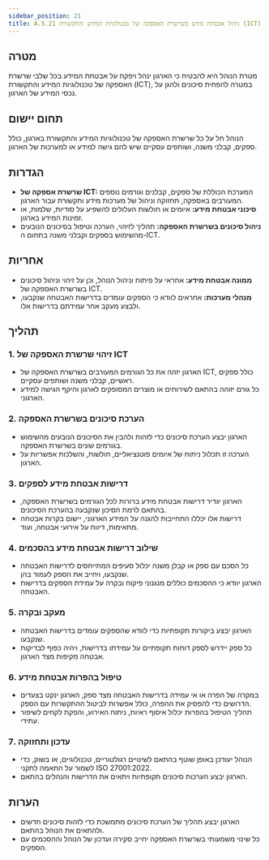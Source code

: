 ```yaml
---
sidebar_position: 21  
title: A.5.21 ניהול אבטחת מידע בשרשרת האספקה של טכנולוגיות המידע והתקשורת (ICT)
---
```


## מטרה
מטרת הנוהל היא להבטיח כי הארגון ינהל ויפקח על אבטחת המידע בכל שלבי שרשרת האספקה של טכנולוגיות המידע והתקשורת (ICT), במטרה להפחית סיכונים ולהגן על נכסי המידע של הארגון.

## תחום יישום
הנוהל חל על כל שרשרת האספקה של טכנולוגיות המידע והתקשורת בארגון, כולל ספקים, קבלני משנה, ושותפים עסקיים שיש להם גישה למידע או למערכות של הארגון.

## הגדרות
- **שרשרת אספקה של ICT:** המערכת הכוללת של ספקים, קבלנים וגורמים נוספים המעורבים באספקה, תחזוקה וניהול של מערכות מידע ותקשורת עבור הארגון.
- **סיכוני אבטחת מידע:** איומים או חולשות העלולים להשפיע על סודיות, שלמות, או זמינות המידע בארגון.
- **ניהול סיכונים בשרשרת האספקה:** תהליך לזיהוי, הערכה וטיפול בסיכונים הנובעים מהשימוש בספקים וקבלני משנה בתחום ה-ICT.

## אחריות
- **ממונה אבטחת מידע:** אחראי על פיתוח וניהול הנוהל, וכן על זיהוי וניהול סיכונים בשרשרת האספקה של ICT.
- **מנהלי מערכות:** אחראים לוודא כי הספקים עומדים בדרישות האבטחה שנקבעו, ולבצע מעקב אחר עמידתם בדרישות אלו.

## תהליך
### 1. זיהוי שרשרת האספקה של ICT
- הארגון יזהה את כל הגורמים המעורבים בשרשרת האספקה של ICT, כולל ספקים ראשיים, קבלני משנה ושותפים עסקיים.
- כל גורם יזוהה בהתאם לשירותים או מוצרים המסופקים לארגון והיקף הגישה למידע הארגוני.

### 2. הערכת סיכונים בשרשרת האספקה
- הארגון יבצע הערכת סיכונים כדי לזהות ולהבין את הסיכונים הנובעים מהשימוש בגורמים שונים בשרשרת האספקה.
- הערכה זו תכלול ניתוח של איומים פוטנציאליים, חולשות, והשלכות אפשריות על הארגון.

### 3. דרישות אבטחת מידע לספקים
- הארגון יגדיר דרישות אבטחת מידע ברורות לכל הגורמים בשרשרת האספקה, בהתאם לרמת הסיכון שנקבעה בהערכת הסיכונים.
- דרישות אלו יכללו התחייבות להגנה על המידע הארגוני, יישום בקרות אבטחה מתאימות, דיווח על אירועי אבטחה, ועוד.

### 4. שילוב דרישות אבטחת מידע בהסכמים
- כל הסכם עם ספק או קבלן משנה יכלול סעיפים המתייחסים לדרישות האבטחה שנקבעו, ויחייב את הספק לעמוד בהן.
- הארגון יוודא כי ההסכמים כוללים מנגנוני פיקוח ובקרה על עמידת הספקים בדרישות האבטחה.

### 5. מעקב ובקרה
- הארגון יבצע ביקורות תקופתיות כדי לוודא שהספקים עומדים בדרישות האבטחה שנקבעו.
- כל ספק יידרש לספק דוחות תקופתיים על עמידתו בדרישות, ויהיה כפוף לבדיקות אבטחה מקיפות מצד הארגון.

### 6. טיפול בהפרות אבטחת מידע
- במקרה של הפרה או אי עמידה בדרישות האבטחה מצד ספק, הארגון ינקט בצעדים הדרושים כדי להפסיק את ההפרה, כולל אפשרות לביטול ההתקשרות עם הספק.
- תהליך הטיפול בהפרות יכלול איסוף ראיות, ניתוח האירוע, והפקת לקחים לשיפור עתידי.

### 7. עדכון ותחזוקה
- הנוהל יעודכן באופן שוטף בהתאם לשינויים רגולטוריים, טכנולוגיים, או בשוק, כדי לשמור על התאמה לתקני ISO 27001:2022.
- הארגון יבצע הערכות סיכונים תקופתיות ויתאים את הדרישות והנהלים בהתאם.

## הערות
- הארגון יבצע תהליך של הערכת סיכונים מתמשכת כדי לזהות סיכונים חדשים ולהתאים את הנוהל בהתאם.
- כל שינוי משמעותי בשרשרת האספקה יחייב סקירה ועדכון של הנוהל וההסכמים עם הספקים.